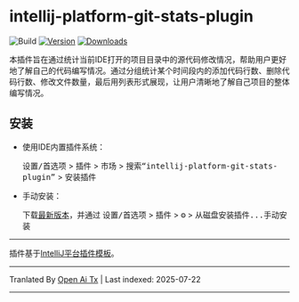 ﻿
# intellij-platform-git-stats-plugin

![Build](https://github.com/zhensherlock/intellij-platform-git-stats-plugin/workflows/Build/badge.svg)
[![Version](https://img.shields.io/jetbrains/plugin/v/com.huayi.intellijplatform.gitstats.svg)](https://plugins.jetbrains.com/plugin/com.huayi.intellijplatform.gitstats)
[![Downloads](https://img.shields.io/jetbrains/plugin/d/com.huayi.intellijplatform.gitstats.svg)](https://plugins.jetbrains.com/plugin/com.huayi.intellijplatform.gitstats)

[//]: # (## 模板待办事项清单)

[//]: # (- [x] 创建一个新的[IntelliJ平台插件模板][template]项目。)

[//]: # (- [ ] 熟悉[模板文档][template]。)

[//]: # (- [ ] 调整[pluginGroup]&#40;./gradle.properties&#41;，[插件ID]&#40;./src/main/resources/META-INF/plugin.xml&#41;和[源码包]&#40;./src/main/kotlin&#41;。)

[//]: # (- [ ] 调整`README`中的插件描述（参见[提示][docs:plugin-description]）)

[//]: # (- [ ] 审核[法律协议]&#40;https://plugins.jetbrains.com/docs/marketplace/legal-agreements.html?from=IJPluginTemplate&#41;。)

[//]: # (- [ ] 首次[手动发布插件]&#40;https://plugins.jetbrains.com/docs/intellij/publishing-plugin.html?from=IJPluginTemplate&#41;。)

[//]: # (- [ ] 设置上述README徽章中的`PLUGIN_ID`。)

[//]: # (- [ ] 设置[插件签名]&#40;https://plugins.jetbrains.com/docs/intellij/plugin-signing.html?from=IJPluginTemplate&#41;相关的[密钥]&#40;https://github.com/JetBrains/intellij-platform-plugin-template#environment-variables&#41;。)

[//]: # (- [ ] 设置[部署令牌]&#40;https://plugins.jetbrains.com/docs/marketplace/plugin-upload.html?from=IJPluginTemplate&#41;。)

[//]: # (- [ ] 点击[IntelliJ平台插件模板][template]顶部的<kbd>关注</kbd>按钮，以便接收包含新功能和修复的版本通知。)

<!-- 插件描述 -->
本插件旨在通过统计当前IDE打开的项目目录中的源代码修改情况，帮助用户更好地了解自己的代码编写情况。通过分组统计某个时间段内的添加代码行数、删除代码行数、修改文件数量，最后用列表形式展现，让用户清晰地了解自己项目的整体编写情况。
<!-- 插件描述结束 -->

## 安装

- 使用IDE内置插件系统：
  
  <kbd>设置/首选项</kbd> > <kbd>插件</kbd> > <kbd>市场</kbd> > <kbd>搜索“intellij-platform-git-stats-plugin”</kbd> >
  <kbd>安装插件</kbd>
  
- 手动安装：

  下载[最新版本](https://github.com/zhensherlock/intellij-platform-git-stats-plugin/releases/latest)，并通过
  <kbd>设置/首选项</kbd> > <kbd>插件</kbd> > <kbd>⚙️</kbd> > <kbd>从磁盘安装插件...</kbd>手动安装


---
插件基于[IntelliJ平台插件模板][template]。

[template]: https://github.com/JetBrains/intellij-platform-plugin-template
[docs:plugin-description]: https://plugins.jetbrains.com/docs/intellij/plugin-user-experience.html#plugin-description-and-presentation




---

Tranlated By [Open Ai Tx](https://github.com/OpenAiTx/OpenAiTx) | Last indexed: 2025-07-22

---